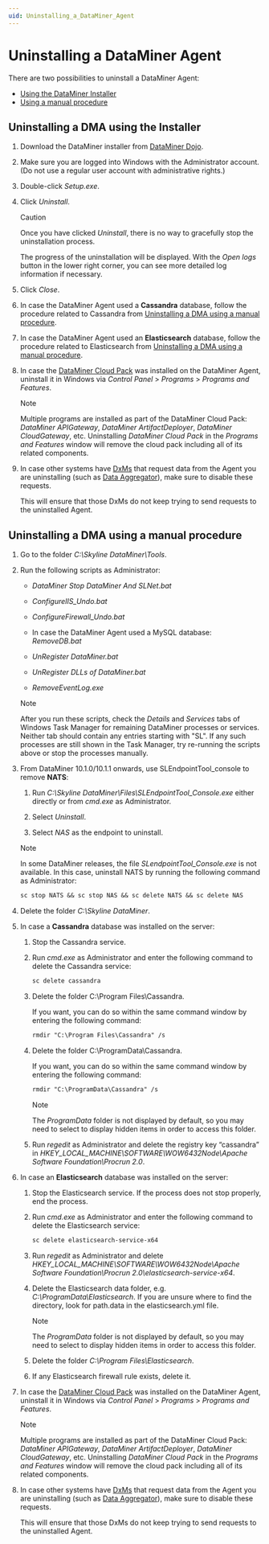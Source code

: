 ```yaml
---
uid: Uninstalling_a_DataMiner_Agent
---
```


# Uninstalling a DataMiner Agent

There are two possibilities to uninstall a DataMiner Agent:

- [Using the DataMiner Installer](#uninstalling-a-dma-using-the-installer)
- [Using a manual procedure](#uninstalling-a-dma-using-a-manual-procedure)

## Uninstalling a DMA using the Installer

1. Download the DataMiner installer from [DataMiner Dojo](https://community.dataminer.services/download/dataminer-installer-v10-2).

1. Make sure you are logged into Windows with the Administrator account. (Do not use a regular user account with administrative rights.)

1. Double-click *Setup.exe*.

1. Click *Uninstall*.

   > [!CAUTION]
   > Once you have clicked *Uninstall*, there is no way to gracefully stop the uninstallation process.

   The progress of the uninstallation will be displayed. With the *Open logs* button in the lower right corner, you can see more detailed log information if necessary.

1. Click *Close*.

1. In case the DataMiner Agent used a **Cassandra** database, follow the procedure related to Cassandra from [Uninstalling a DMA using a manual procedure](#uninstalling-a-dma-using-a-manual-procedure).

1. In case the DataMiner Agent used an **Elasticsearch** database, follow the procedure related to Elasticsearch from [Uninstalling a DMA using a manual procedure](#uninstalling-a-dma-using-a-manual-procedure).

1. In case the [DataMiner Cloud Pack](xref:CloudPackages) was installed on the DataMiner Agent, uninstall it in Windows via *Control Panel* > *Programs* > *Programs and Features*.

   > [!NOTE]
   > Multiple programs are installed as part of the DataMiner Cloud Pack: *DataMiner APIGateway*, *DataMiner ArtifactDeployer*, *DataMiner CloudGateway*, etc. Uninstalling *DataMiner Cloud Pack* in the *Programs and Features* window will remove the cloud pack including all of its related components.

1. In case other systems have [DxMs](xref:DataMinerExtensionModules) that request data from the Agent you are uninstalling (such as [Data Aggregator](xref:Data_Aggregator_DxM)), make sure to disable these requests.

   This will ensure that those DxMs do not keep trying to send requests to the uninstalled Agent.

## Uninstalling a DMA using a manual procedure

1. Go to the folder *C:\\Skyline DataMiner\\Tools*.

1. Run the following scripts as Administrator:

   - *DataMiner Stop DataMiner And SLNet.bat*

   - *ConfigureIIS_Undo.bat*

   - *ConfigureFirewall_Undo.bat*

   - In case the DataMiner Agent used a MySQL database: *RemoveDB.bat*

   - *UnRegister DataMiner.bat*

   - *UnRegister DLLs of DataMiner.bat*

   - *RemoveEventLog.exe*

   > [!NOTE]
   > After you run these scripts, check the *Details* and *Services* tabs of Windows Task Manager for remaining DataMiner processes or services. Neither tab should contain any entries starting with "SL". If any such processes are still shown in the Task Manager, try re-running the scripts above or stop the processes manually.

1. From DataMiner 10.1.0/10.1.1 onwards, use SLEndpointTool_console to remove **NATS**:

   1. Run *C:\\Skyline DataMiner\\Files\\SLEndpointTool_Console.exe* either directly or from *cmd.exe* as Administrator.

   1. Select *Uninstall*.

   1. Select *NAS* as the endpoint to uninstall.

   > [!NOTE]
   > In some DataMiner releases, the file *SLendpointTool_Console.exe* is not available. In this case, uninstall NATS by running the following command as Administrator:
   >
   > ```txt
   > sc stop NATS && sc stop NAS && sc delete NATS && sc delete NAS
   > ```

1. Delete the folder *C:\\Skyline DataMiner*.

1. In case a **Cassandra** database was installed on the server:

   1. Stop the Cassandra service.

   1. Run *cmd.exe* as Administrator and enter the following command to delete the Cassandra service:

      ```txt
      sc delete cassandra
      ```

   1. Delete the folder C:\\Program Files\\Cassandra.

      If you want, you can do so within the same command window by entering the following command:

      ```txt
      rmdir "C:\Program Files\Cassandra" /s
      ```

   1. Delete the folder C:\\ProgramData\\Cassandra.

      If you want, you can do so within the same command window by entering the following command:

      ```txt
      rmdir "C:\ProgramData\Cassandra" /s
      ```

      > [!NOTE]
      > The *ProgramData* folder is not displayed by default, so you may need to select to display hidden items in order to access this folder.

   1. Run *regedit* as Administrator and delete the registry key “cassandra” in *HKEY_LOCAL_MACHINE\\SOFTWARE\\WOW6432Node\\Apache Software Foundation\\Procrun 2.0*.

1. In case an **Elasticsearch** database was installed on the server:

   1. Stop the Elasticsearch service. If the process does not stop properly, end the process.

   1. Run *cmd.exe* as Administrator and enter the following command to delete the Elasticsearch service:

      ```txt
      sc delete elasticsearch-service-x64
      ```

   1. Run *regedit* as Administrator and delete *HKEY_LOCAL_MACHINE\\SOFTWARE\\WOW6432Node\\Apache Software Foundation\\Procrun 2.0\\elasticsearch-service-x64*.

   1. Delete the Elasticsearch data folder, e.g. *C:\\ProgramData\\Elasticsearch*. If you are unsure where to find the directory, look for path.data in the elasticsearch.yml file.

      > [!NOTE]
      > The *ProgramData* folder is not displayed by default, so you may need to select to display hidden items in order to access this folder.

   1. Delete the folder *C:\\Program Files\\Elasticsearch*.

   1. If any Elasticsearch firewall rule exists, delete it.

1. In case the [DataMiner Cloud Pack](xref:CloudPackages) was installed on the DataMiner Agent, uninstall it in Windows via *Control Panel* > *Programs* > *Programs and Features*.

   > [!NOTE]
   > Multiple programs are installed as part of the DataMiner Cloud Pack: *DataMiner APIGateway*, *DataMiner ArtifactDeployer*, *DataMiner CloudGateway*, etc. Uninstalling *DataMiner Cloud Pack* in the *Programs and Features* window will remove the cloud pack including all of its related components.

1. In case other systems have [DxMs](xref:DataMinerExtensionModules) that request data from the Agent you are uninstalling (such as [Data Aggregator](xref:Data_Aggregator_DxM)), make sure to disable these requests.

   This will ensure that those DxMs do not keep trying to send requests to the uninstalled Agent.
